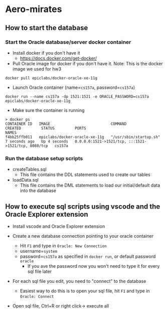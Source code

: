 # Aero-mirates

## How to start the database
### Start the Oracle database/server docker container
- Install docker if you don't have it
  - https://docs.docker.com/get-docker/
- Pull Oracle image for docker if you don't have it.  Note: This is the docker image we used for hw3
```
docker pull epiclabs/docker-oracle-xe-11g
```
- Launch Oracle container (name=`cs157a`, password=`cs157a`)
```
docker run --name cs157a -dp 1521:1521 -e ORACLE_PASSWORD=cs157a epiclabs/docker-oracle-xe-11g
```
- Make sure the container is running
```
> docker ps
CONTAINER ID   IMAGE                           COMMAND                  CREATED         STATUS         PORTS                                                 NAMES
f4bb25ffb011   epiclabs/docker-oracle-xe-11g   "/usr/sbin/startup.sh"   7 seconds ago   Up 4 seconds   0.0.0.0:1521->1521/tcp, :::1521->1521/tcp, 8080/tcp   cs157a
```
### Run the database setup scripts
- createTables.sql
    - This file contains the DDL statements used to create our tables
- loadData.sql
    - This file contains the DML statements to load our initial/default data into the database

## How to execute sql scripts using vscode and the Oracle Explorer extension
- Install vscode and Oracle Explorer extension
- Create a new database connection pointing to your oracle container
    - Hit `F1` and type in `Oracle: New Connection`
    - username=`system`
    - password=`cs157a` as specified in `docker run`, or default password `oracle`
        - If you ave the password now you won't need to type it for every sql file later
- For each sql file you edit, you need to "connect" to the database
    - Easiest way to do this is to open your sql file, hit `F1` and type in `Oracle: Connect`

- Open sql file, Ctrl+R or right click-> execute all
